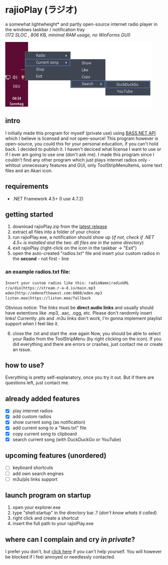 # rajioPlay (ラジオ)
a somewhat lightwheight* and partly open-source internet radio player in the windows taskbar / notification tray <br />
*(172 SLOC , 806 KB, minimal RAM usage, no WinForms GUI)*

![Rajio in my notification tray](https://raw.githubusercontent.com/oppollon/rajioPlay/master/rajosc.PNG)

## intro
I initially made this program for myself (private use) using [BASS.NET API](http://www.bass.radio42.com/) which I believe is licensed and not open-source! This program however is open-source, you could this for your personal education, if you can't hold back. I decided to publish it. I haven't deciced what license I want to use or if I ever am going to use one (don't ask me).
I made this program since I couldn't find any other program which just plays internet radios only - whitout unnecessary features and GUI, only ToolStripMenuItems, some text files and an Akari icon.

## requirements
- .NET Framework 4.5+ (I use 4.7.2)

## getting started
1. download rajioPlay.zip from the [latest release](https://github.com/oppollon/rajioPlay/releases/latest)
2. extract all files into a folder of your choice
3. run rajioPlay.exe, a notification should show up (*if not, check if .NET 4.5+ is installed and the two .dll files are in the same directory*)
4. exit rajioPlay (right-click on the icon in the taskbar -> "Exit")
5. open the auto-created "radios.txt" file and insert your custom radios in the **second** - not first - line

### an example radios.txt file:

```
Insert your custom radios like this: radioName|radioURL
r/a/dio|https://stream.r-a-d.io/main.mp3
eden|http://edenofthewest.com:8080/eden.mp3
listen.moe|https://listen.moe/fallback
```
Obvious notice: The links must be **direct audio links** and usually should have extentions like .mp3, .aac, .ogg, etc. Please don't randomly insert links! Currently .pls and .m3u links don't work, I'm gonna implement playlist support when I feel like it.

6. close the .txt and start the .exe again
Now, you should be able to select your Radio from the ToolStripMenu (by right clicking on the icon).
If you did everything and there are errors or crashes, just contact me or create an issue.

## how to use?
Everything is pretty self-explanatory, once you try it out. But if there are questions left, just contact me.

## already added features
- [x] play internet radios
- [x] add custom radios
- [x] show current song (as notification)
- [x] add current song to a "likes.txt" file
- [x] copy current song to clipboard
- [x] search current song (with DuckDuckGo or YouTube)

## upcoming features (unordered)
- [ ] keyboard shortcuts
- [ ] add own search engines
- [ ] m3u/pls links support

## launch program on startup
1. open your explorer.exe
2. type "shell:startup" in the directory bar..? (*don't know whats it called*)
3. right click and create a shortcut
4. insert the full path to your rajioPlay.exe

## where can I complain and cry *in private*?
I prefer you don't, but [click here](mailto:tatomete@rptonmail.com) if you can't help yourself. You will however be blocked if I feel annoyed or needlessly contacted.
